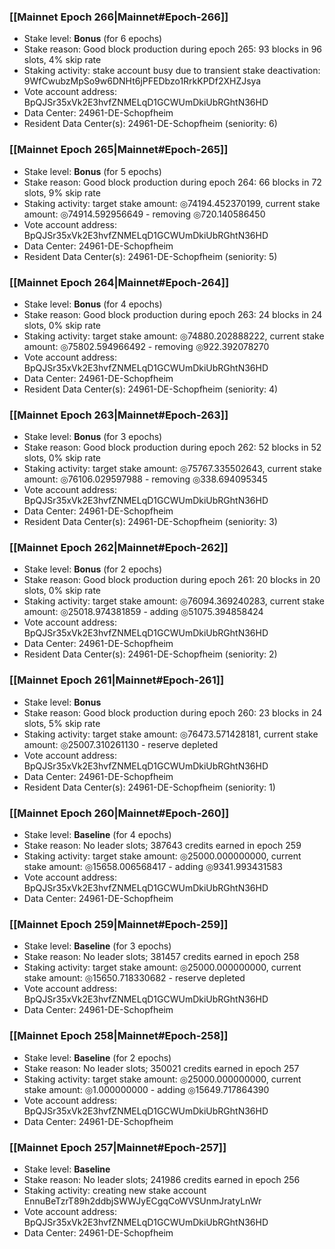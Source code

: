 ### [[Mainnet Epoch 266|Mainnet#Epoch-266]]
* Stake level: **Bonus** (for 6 epochs)
* Stake reason: Good block production during epoch 265: 93 blocks in 96 slots, 4% skip rate
* Staking activity: stake account busy due to transient stake deactivation: 9WfCwubzMpSo9w6DNHt6jPFEDbzo1RrkKPDf2XHZJsya
* Vote account address: BpQJSr35xVk2E3hvfZNMELqD1GCWUmDkiUbRGhtN36HD
* Data Center: 24961-DE-Schopfheim
* Resident Data Center(s): 24961-DE-Schopfheim (seniority: 6)
### [[Mainnet Epoch 265|Mainnet#Epoch-265]]
* Stake level: **Bonus** (for 5 epochs)
* Stake reason: Good block production during epoch 264: 66 blocks in 72 slots, 9% skip rate
* Staking activity: target stake amount: ◎74194.452370199, current stake amount: ◎74914.592956649 - removing ◎720.140586450
* Vote account address: BpQJSr35xVk2E3hvfZNMELqD1GCWUmDkiUbRGhtN36HD
* Data Center: 24961-DE-Schopfheim
* Resident Data Center(s): 24961-DE-Schopfheim (seniority: 5)
### [[Mainnet Epoch 264|Mainnet#Epoch-264]]
* Stake level: **Bonus** (for 4 epochs)
* Stake reason: Good block production during epoch 263: 24 blocks in 24 slots, 0% skip rate
* Staking activity: target stake amount: ◎74880.202888222, current stake amount: ◎75802.594966492 - removing ◎922.392078270
* Vote account address: BpQJSr35xVk2E3hvfZNMELqD1GCWUmDkiUbRGhtN36HD
* Data Center: 24961-DE-Schopfheim
* Resident Data Center(s): 24961-DE-Schopfheim (seniority: 4)
### [[Mainnet Epoch 263|Mainnet#Epoch-263]]
* Stake level: **Bonus** (for 3 epochs)
* Stake reason: Good block production during epoch 262: 52 blocks in 52 slots, 0% skip rate
* Staking activity: target stake amount: ◎75767.335502643, current stake amount: ◎76106.029597988 - removing ◎338.694095345
* Vote account address: BpQJSr35xVk2E3hvfZNMELqD1GCWUmDkiUbRGhtN36HD
* Data Center: 24961-DE-Schopfheim
* Resident Data Center(s): 24961-DE-Schopfheim (seniority: 3)
### [[Mainnet Epoch 262|Mainnet#Epoch-262]]
* Stake level: **Bonus** (for 2 epochs)
* Stake reason: Good block production during epoch 261: 20 blocks in 20 slots, 0% skip rate
* Staking activity: target stake amount: ◎76094.369240283, current stake amount: ◎25018.974381859 - adding ◎51075.394858424
* Vote account address: BpQJSr35xVk2E3hvfZNMELqD1GCWUmDkiUbRGhtN36HD
* Data Center: 24961-DE-Schopfheim
* Resident Data Center(s): 24961-DE-Schopfheim (seniority: 2)
### [[Mainnet Epoch 261|Mainnet#Epoch-261]]
* Stake level: **Bonus**
* Stake reason: Good block production during epoch 260: 23 blocks in 24 slots, 5% skip rate
* Staking activity: target stake amount: ◎76473.571428181, current stake amount: ◎25007.310261130 - reserve depleted
* Vote account address: BpQJSr35xVk2E3hvfZNMELqD1GCWUmDkiUbRGhtN36HD
* Data Center: 24961-DE-Schopfheim
* Resident Data Center(s): 24961-DE-Schopfheim (seniority: 1)
### [[Mainnet Epoch 260|Mainnet#Epoch-260]]
* Stake level: **Baseline** (for 4 epochs)
* Stake reason: No leader slots; 387643 credits earned in epoch 259
* Staking activity: target stake amount: ◎25000.000000000, current stake amount: ◎15658.006568417 - adding ◎9341.993431583
* Vote account address: BpQJSr35xVk2E3hvfZNMELqD1GCWUmDkiUbRGhtN36HD
* Data Center: 24961-DE-Schopfheim
### [[Mainnet Epoch 259|Mainnet#Epoch-259]]
* Stake level: **Baseline** (for 3 epochs)
* Stake reason: No leader slots; 381457 credits earned in epoch 258
* Staking activity: target stake amount: ◎25000.000000000, current stake amount: ◎15650.718330682 - reserve depleted
* Vote account address: BpQJSr35xVk2E3hvfZNMELqD1GCWUmDkiUbRGhtN36HD
* Data Center: 24961-DE-Schopfheim
### [[Mainnet Epoch 258|Mainnet#Epoch-258]]
* Stake level: **Baseline** (for 2 epochs)
* Stake reason: No leader slots; 350021 credits earned in epoch 257
* Staking activity: target stake amount: ◎25000.000000000, current stake amount: ◎1.000000000 - adding ◎15649.717864390
* Vote account address: BpQJSr35xVk2E3hvfZNMELqD1GCWUmDkiUbRGhtN36HD
* Data Center: 24961-DE-Schopfheim
### [[Mainnet Epoch 257|Mainnet#Epoch-257]]
* Stake level: **Baseline**
* Stake reason: No leader slots; 241986 credits earned in epoch 256
* Staking activity: creating new stake account EnnuBeTzrT89h2ddbjSWWJyECgqCoWVSUnmJratyLnWr
* Vote account address: BpQJSr35xVk2E3hvfZNMELqD1GCWUmDkiUbRGhtN36HD
* Data Center: 24961-DE-Schopfheim